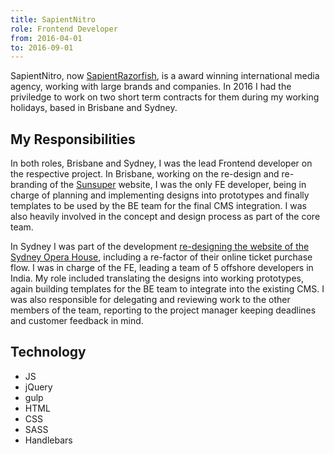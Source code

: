 ```yaml
---
title: SapientNitro
role: Frontend Developer
from: 2016-04-01
to: 2016-09-01
---
```


SapientNitro, now [SapientRazorfish](https://www.sapientrazorfish.com/), is a award winning international media agency, working with large brands and companies. In 2016 I had the priviledge to work on two short term contracts for them during my working holidays, based in Brisbane and Sydney.

## My Responsibilities

In both roles, Brisbane and Sydney, I was the lead Frontend developer on the respective project. In Brisbane, working on the re-design and re-branding of the [Sunsuper](../../my-work/projects/sunsuper/) website, I was the only FE developer, being in charge of planning and implementing designs into prototypes and finally templates to be used by the BE team for the final CMS integration. I was also heavily involved in the concept and design process as part of the core team.

In Sydney I was part of the development [re-designing the website of the Sydney Opera House](../../my-work/projects/sydney-opera-house/), including a re-factor of their online ticket purchase flow. I was in charge of the FE, leading a team of 5 offshore developers in India. My role included translating the designs into working prototypes, again building templates for the BE team to integrate into the existing CMS. I was also responsible for delegating and reviewing work to the other members of the team, reporting to the project manager keeping deadlines and customer feedback in mind.

## Technology

- JS
- jQuery
- gulp
- HTML
- CSS
- SASS
- Handlebars
